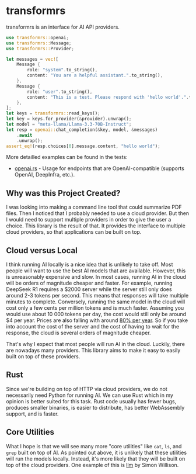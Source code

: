 # transformrs

transformrs is an interface for AI API providers.

```rust
use transformrs::openai;
use transformrs::Message;
use transformrs::Provider;

let messages = vec![
    Message {
        role: "system".to_string(),
        content: "You are a helpful assistant.".to_string(),
    },
    Message {
        role: "user".to_string(),
        content: "This is a test. Please respond with 'hello world'.".to_string(),
    },
];
let keys = transformrs::read_keys();
let key = keys.for_provider(&provider).unwrap();
let model = "meta-llama/Llama-3.3-70B-Instruct";
let resp = openai::chat_completion(&key, model, &messages)
    .await
    .unwrap();
assert_eq!(resp.choices[0].message.content, "hello world");
```

More detailled examples can be found in the tests:

- [openai.rs](tests/openai.rs) - Usage for endpoints that are OpenAI-compatible (supports OpenAI, DeepInfra, etc.).

## Why was this Project Created?

I was looking into making a command line tool that could summarize PDF files.
Then I noticed that I probably needed to use a cloud provider.
But then I would need to support multiple providers in order to give the user a choice.
This library is the result of that.
It provides the interface to multiple cloud providers, so that applications can be built on top.

## Cloud versus Local

I think running AI locally is a nice idea that is unlikely to take off.
Most people will want to use the best AI models that are available.
However, this is unreasonably expensive and slow.
In most cases, running AI in the cloud will be orders of magnitude cheaper and faster.
For example, running DeepSeek R1 requires a $2000 server while the server still only does around 2-3 tokens per second.
This means that responses will take multiple minutes to complete.
Conversely, running the same model in the cloud will cost only a few cents per million tokens and is much faster.
Assuming you would use about 10 000 tokens per day, the cost would still only be around $4 per year.
Prices are also falling with around [80% per year](https://huijzer.xyz/posts/ai-learning-rate/).
So if you take into account the cost of the server and the cost of having to wait for the response, the cloud is several orders of magnitude cheaper.

That's why I expect that most people will run AI in the cloud.
Luckily, there are nowadays many providers.
This library aims to make it easy to easily built on top of these providers.

## Rust

Since we're building on top of HTTP via cloud providers, we do not necessarily need Python for running AI.
We can use Rust which in my opinion is better suited for this task.
Rust code usually has fewer bugs, produces smaller binaries, is easier to distribute, has better WebAssembly support, and is faster.

## Core Utilities

What I hope is that we will see many more "core utilities" like `cat`, `ls`, and `grep` built on top of AI.
As pointed out above, it is unlikely that these utilities will run the models locally.
Instead, it's more likely that they will be built on top of the cloud providers.
One example of this is [llm](https://github.com/simonw/llm) by Simon Willison.